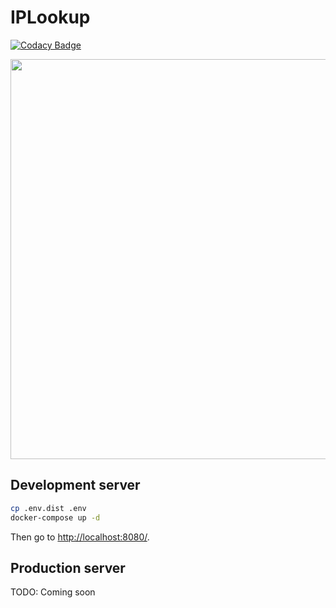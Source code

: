 # IPLookup

[![Codacy Badge](https://api.codacy.com/project/badge/Grade/fd26188110514d7d90472bf5b721621d)](https://www.codacy.com/app/theel0ja/IPLookup?utm_source=github.com&amp;utm_medium=referral&amp;utm_content=theel0ja/IPLookup&amp;utm_campaign=Badge_Grade)


<a href="https://iplookup.theel0ja.info/?host=78.46.149.34"><img src="https://storage.theel0ja.info/theel0ja-img-up/ShareX/2018/04/IPLookup-791595a.png" width="640" /></a>

## Development server
```bash
cp .env.dist .env
docker-compose up -d
```

Then go to [http://localhost:8080/](http://localhost:8080/).

## Production server
TODO: Coming soon